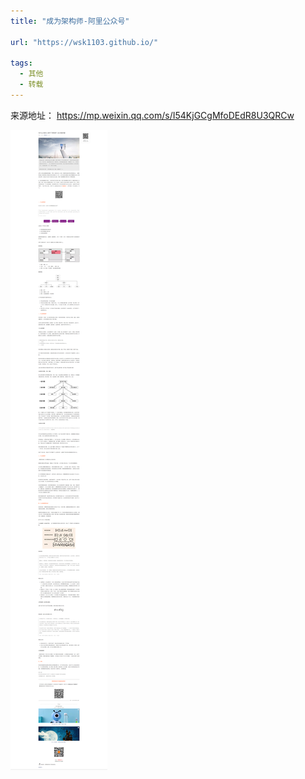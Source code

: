 ```yaml
---
title: "成为架构师-阿里公众号"

url: "https://wsk1103.github.io/"

tags:
  - 其他
  - 转载
---
```


来源地址： https://mp.weixin.qq.com/s/I54KjGCgMfoDEdR8U3QRCw

![image](https://raw.githubusercontent.com/wsk1103/images/master/other/QQ图片20191121212119.png)


